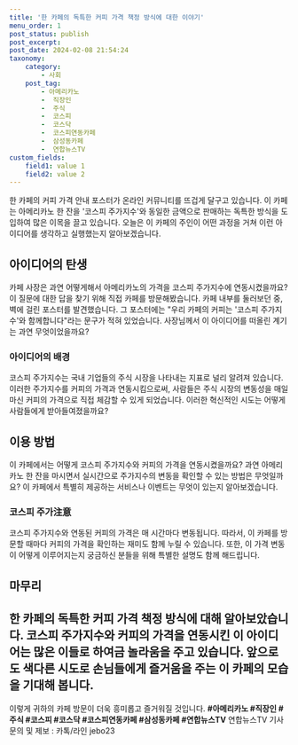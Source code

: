 ```yaml
---
title: '한 카페의 독특한 커피 가격 책정 방식에 대한 이야기'
menu_order: 1
post_status: publish
post_excerpt: 
post_date: 2024-02-08 21:54:24
taxonomy:
    category:
        - 사회
    post_tag:
        - 아메리카노
        -  직장인
        -  주식
        -  코스피
        -  코스닥
        -  코스피연동카페
        -  삼성동카페
        -  연합뉴스TV
custom_fields:
    field1: value 1
    field2: value 2
---
```


한 카페의 커피 가격 안내 포스터가 온라인 커뮤니티를 뜨겁게 달구고 있습니다. 이 카페는 아메리카노 한 잔을 '코스피 주가지수'와 동일한 금액으로 판매하는 독특한 방식을 도입하여 많은 이목을 끌고 있습니다. 오늘은 이 카페의 주인이 어떤 과정을 거쳐 이런 아이디어를 생각하고 실행했는지 알아보겠습니다.
## 아이디어의 탄생
카페 사장은 과연 어떻게해서 아메리카노의 가격을 코스피 주가지수에 연동시켰을까요? 이 질문에 대한 답을 찾기 위해 직접 카페를 방문해봤습니다. 카페 내부를 둘러보던 중, 벽에 걸린 포스터를 발견했습니다. 그 포스터에는 "우리 카페의 커피는 '코스피 주가지수'와 함께합니다"라는 문구가 적혀 있었습니다. 사장님께서 이 아이디어를 떠올린 계기는 과연 무엇이었을까요?
### 아이디어의 배경
코스피 주가지수는 국내 기업들의 주식 시장을 나타내는 지표로 널리 알려져 있습니다. 이러한 주가지수를 커피의 가격과 연동시킴으로써, 사람들은 주식 시장의 변동성을 매일 마신 커피의 가격으로 직접 체감할 수 있게 되었습니다. 이러한 혁신적인 시도는 어떻게 사람들에게 받아들여졌을까요?
## 이용 방법
이 카페에서는 어떻게 코스피 주가지수와 커피의 가격을 연동시켰을까요? 과연 아메리카노 한 잔을 마시면서 실시간으로 주가지수의 변동을 확인할 수 있는 방법은 무엇일까요? 이 카페에서 특별히 제공하는 서비스나 이벤트는 무엇이 있는지 알아보겠습니다.
### 코스피 주가注意
코스피 주가지수와 연동된 커피의 가격은 매 시간마다 변동됩니다. 따라서, 이 카페를 방문할 때마다 커피의 가격을 확인하는 재미도 함께 누릴 수 있습니다. 또한, 이 가격 변동이 어떻게 이루어지는지 궁금하신 분들을 위해 특별한 설명도 함께 해드립니다.
## 마무리
한 카페의 독특한 커피 가격 책정 방식에 대해 알아보았습니다. 코스피 주가지수와 커피의 가격을 연동시킨 이 아이디어는 많은 이들로 하여금 놀라움을 주고 있습니다. 앞으로도 색다른 시도로 손님들에게 즐거움을 주는 이 카페의 모습을 기대해 봅니다.
---
이렇게 귀하의 카페 방문이 더욱 흥미롭고 즐거워질 것입니다.
**#아메리카노 #직장인 #주식 #코스피 #코스닥 #코스피연동카페 #삼성동카페 #연합뉴스TV**
연합뉴스TV 기사문의 및 제보 : 카톡/라인 jebo23
